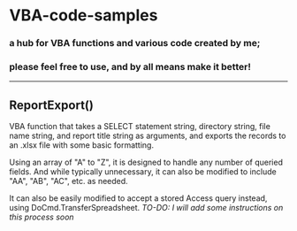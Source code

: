 # VBA-code-samples

### a hub for VBA functions and various code created by me;
### please feel free to use, and by all means make it better!  

___________________________________________________________


## ReportExport()
VBA function that takes a SELECT statement string, directory string, file name string, and report title string as arguments, and exports the records to an .xlsx file with some basic formatting.

Using an array of "A" to "Z", it is designed to handle any number of queried fields. And while typically unnecessary, it can also be modified to include "AA", "AB", "AC", etc. as needed.

It can also be easily modified to accept a stored Access query instead, using DoCmd.TransferSpreadsheet. *TO-DO: I will add some instructions on this process soon*


